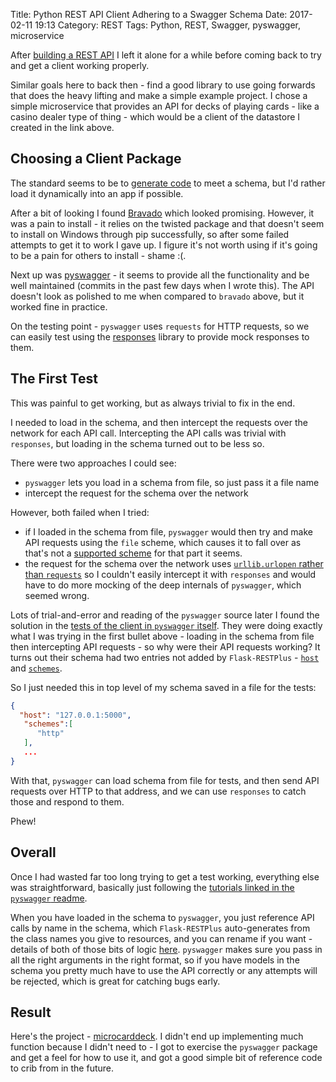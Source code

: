 Title: Python REST API Client Adhering to a Swagger Schema
Date: 2017-02-11 19:13
Category: REST
Tags: Python, REST, Swagger, pyswagger, microservice


After [building a REST API]({filename}/rest_swagger_producer.md) I left it alone for a while before coming back to try and get a client working properly.

Similar goals here to back then - find a good library to use going forwards that does the heavy lifting and make a simple example project. I chose a simple microservice that provides an API for decks of playing cards - like a casino dealer type of thing - which would be a client of the datastore I created in the link above.

## Choosing a Client Package

The standard seems to be to [generate code](https://github.com/swagger-api/swagger-codegen) to meet a schema, but I'd rather load it dynamically into an app if possible.

After a bit of looking I found [Bravado](http://bravado.readthedocs.io/en/latest/) which looked promising. However, it was a pain to install - it relies on the twisted package and that doesn't seem to install on Windows through pip successfully, so after some failed attempts to get it to work I gave up. I figure it's not worth using if it's going to be a pain for others to install - shame :(.

Next up was [pyswagger](http://pyswagger.readthedocs.io/en/latest/) - it seems to provide all the functionality and be well maintained (commits in the past few days when I wrote this). The API doesn't look as polished to me when compared to `bravado` above, but it worked fine in practice.

On the testing point - `pyswagger` uses  `requests` for HTTP requests, so we can easily test using the [responses](https://github.com/getsentry/responses) library to provide mock responses to them.


## The First Test

This was painful to get working, but as always trivial to fix in the end.

I needed to load in the schema, and then intercept the requests over the network for each API call. Intercepting the API calls was trivial with `responses`, but loading in the schema turned out to be less so.

There were two approaches I could see:

* `pyswagger` lets you load in a schema from file, so just pass it a file name
* intercept the request for the schema over the network

However, both failed when I tried:

* if I loaded in the schema from file, `pyswagger` would then try and make API requests using the `file` scheme, which causes it to fall over as that's not a [supported scheme](https://github.com/mission-liao/pyswagger/blob/cff50d0b49da984666e1a350cff3e7bdf71d0b13/pyswagger/contrib/client/requests.py#L11) for that part it seems.
* the request for the schema over the network uses [`urllib.urlopen` rather than `requests`](https://github.com/mission-liao/pyswagger/blob/cff50d0b49da984666e1a350cff3e7bdf71d0b13/pyswagger/getter.py#L136) so I couldn't easily intercept it with `responses` and would have to do more mocking of the deep internals of `pyswagger`, which seemed wrong.

Lots of trial-and-error and reading of the `pyswagger` source later I found the solution in the [tests of the client in `pyswagger` itself](https://github.com/mission-liao/pyswagger/blob/cff50d0b49da984666e1a350cff3e7bdf71d0b13/pyswagger/tests/contrib/client/test_requests.py#L28). They were doing exactly what I was trying in the first bullet above - loading in the schema from file then intercepting API requests - so why were their API requests working? It turns out their schema had two entries not added by `Flask-RESTPlus` - [`host`](https://github.com/mission-liao/pyswagger/blob/cff50d0b49da984666e1a350cff3e7bdf71d0b13/pyswagger/tests/data/v2_0/wordnik/swagger.json#L16) and [`schemes`](https://github.com/mission-liao/pyswagger/blob/cff50d0b49da984666e1a350cff3e7bdf71d0b13/pyswagger/tests/data/v2_0/wordnik/swagger.json#L40).

So I just needed this in top level of my schema saved in a file for the tests:

```json
{
  "host": "127.0.0.1:5000",
   "schemes":[
      "http"
   ],
   ...
}
```

With that, `pyswagger` can load schema from file for tests, and then send API requests over HTTP to that address, and we can use `responses` to catch those and respond to them.

Phew!

## Overall

Once I had wasted far too long trying to get a test working, everything else was straightforward, basically just following the [tutorials linked in the `pyswagger` readme](https://github.com/mission-liao/pyswagger#tutorial).

When you have loaded in the schema to `pyswagger`, you just reference API calls by name in the schema, which `Flask-RESTPlus` auto-generates from the class names you give to resources, and you can rename if you want - details of both of those bits of logic [here](https://flask-restplus.readthedocs.io/en/stable/swagger.html#documenting-the-methods). `pyswagger` makes sure you pass in all the right arguments in the right format, so if you have models in the schema you pretty much have to use the API correctly or any attempts will be rejected, which is great for catching bugs early.

## Result

Here's the project - [microcarddeck](https://github.com/olipratt/microcarddeck). I didn't end up implementing much function because I didn't need to - I got to exercise the `pyswagger` package and get a feel for how to use it, and got a good simple bit of reference code to crib from in the future.

